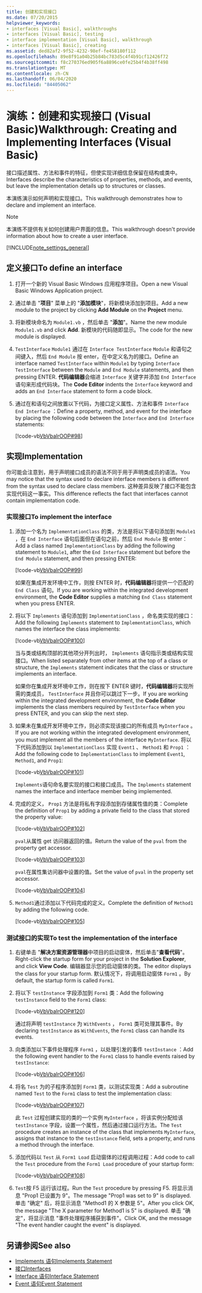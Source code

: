 ```yaml
---
title: 创建和实现接口
ms.date: 07/20/2015
helpviewer_keywords:
- interfaces [Visual Basic], walkthroughs
- interfaces [Visual Basic], testing
- interface implementation [Visual Basic], walkthrough
- interfaces [Visual Basic], creating
ms.assetid: ded82af2-9f52-4232-98ef-fe458180f112
ms.openlocfilehash: 89e8f91a04b25b84bc783d5c4f4b91cf12426f72
ms.sourcegitcommit: f8c270376ed905f6a8896ce0fe25b4f4b38ff498
ms.translationtype: MT
ms.contentlocale: zh-CN
ms.lasthandoff: 06/04/2020
ms.locfileid: "84405062"
---
```

# <a name="walkthrough-creating-and-implementing-interfaces-visual-basic"></a><span data-ttu-id="3ee17-102">演练：创建和实现接口 (Visual Basic)</span><span class="sxs-lookup"><span data-stu-id="3ee17-102">Walkthrough: Creating and Implementing Interfaces (Visual Basic)</span></span>

<span data-ttu-id="3ee17-103">接口描述属性、方法和事件的特征，但使实现详细信息保留在结构或类中。</span><span class="sxs-lookup"><span data-stu-id="3ee17-103">Interfaces describe the characteristics of properties, methods, and events, but leave the implementation details up to structures or classes.</span></span>  
  
 <span data-ttu-id="3ee17-104">本演练演示如何声明和实现接口。</span><span class="sxs-lookup"><span data-stu-id="3ee17-104">This walkthrough demonstrates how to declare and implement an interface.</span></span>  
  
> [!NOTE]
> <span data-ttu-id="3ee17-105">本演练不提供有关如何创建用户界面的信息。</span><span class="sxs-lookup"><span data-stu-id="3ee17-105">This walkthrough doesn't provide information about how to create a user interface.</span></span>  
  
[!INCLUDE[note_settings_general](~/includes/note-settings-general-md.md)]  
  
## <a name="to-define-an-interface"></a><span data-ttu-id="3ee17-106">定义接口</span><span class="sxs-lookup"><span data-stu-id="3ee17-106">To define an interface</span></span>
  
1. <span data-ttu-id="3ee17-107">打开一个新的 Visual Basic Windows 应用程序项目。</span><span class="sxs-lookup"><span data-stu-id="3ee17-107">Open a new Visual Basic Windows Application project.</span></span>  
  
2. <span data-ttu-id="3ee17-108">通过单击 "**项目**" 菜单上的 "**添加模块**"，将新模块添加到项目。</span><span class="sxs-lookup"><span data-stu-id="3ee17-108">Add a new module to the project by clicking **Add Module** on the **Project** menu.</span></span>  
  
3. <span data-ttu-id="3ee17-109">将新模块命名为 `Module1.vb` ，然后单击 "**添加**"。</span><span class="sxs-lookup"><span data-stu-id="3ee17-109">Name the new module `Module1.vb` and click **Add**.</span></span> <span data-ttu-id="3ee17-110">新模块的代码随即显示。</span><span class="sxs-lookup"><span data-stu-id="3ee17-110">The code for the new module is displayed.</span></span>  
  
4. <span data-ttu-id="3ee17-111">`TestInterface` `Module1` 通过在 `Interface TestInterface` `Module` 和语句之间键入，然后 `End Module` 按 enter，在中定义名为的接口。</span><span class="sxs-lookup"><span data-stu-id="3ee17-111">Define an interface named `TestInterface` within `Module1` by typing `Interface TestInterface` between the `Module` and `End Module` statements, and then pressing ENTER.</span></span> <span data-ttu-id="3ee17-112">**代码编辑器**会缩进 `Interface` 关键字并添加 `End Interface` 语句来形成代码块。</span><span class="sxs-lookup"><span data-stu-id="3ee17-112">The **Code Editor** indents the `Interface` keyword and adds an `End Interface` statement to form a code block.</span></span>  
  
5. <span data-ttu-id="3ee17-113">通过在和语句之间放置以下代码，为接口定义属性、方法和事件 `Interface` `End Interface` ：</span><span class="sxs-lookup"><span data-stu-id="3ee17-113">Define a property, method, and event for the interface by placing the following code between the `Interface` and `End Interface` statements:</span></span>  
  
     [!code-vb[VbVbalrOOP#98](~/samples/snippets/visualbasic/VS_Snippets_VBCSharp/VbVbalrOOP/VB/OOP.vb#98)]
  
## <a name="implementation"></a><span data-ttu-id="3ee17-114">实现</span><span class="sxs-lookup"><span data-stu-id="3ee17-114">Implementation</span></span>

 <span data-ttu-id="3ee17-115">你可能会注意到，用于声明接口成员的语法不同于用于声明类成员的语法。</span><span class="sxs-lookup"><span data-stu-id="3ee17-115">You may notice that the syntax used to declare interface members is different from the syntax used to declare class members.</span></span> <span data-ttu-id="3ee17-116">这种差异反映了接口不能包含实现代码这一事实。</span><span class="sxs-lookup"><span data-stu-id="3ee17-116">This difference reflects the fact that interfaces cannot contain implementation code.</span></span>  
  
### <a name="to-implement-the-interface"></a><span data-ttu-id="3ee17-117">实现接口</span><span class="sxs-lookup"><span data-stu-id="3ee17-117">To implement the interface</span></span>
  
1. <span data-ttu-id="3ee17-118">添加一个名为 `ImplementationClass` 的类，方法是将以下语句添加到 `Module1` ，在 `End Interface` 语句后面但在语句之前，然后 `End Module` 按 enter：</span><span class="sxs-lookup"><span data-stu-id="3ee17-118">Add a class named `ImplementationClass` by adding the following statement to `Module1`, after the `End Interface` statement but before the `End Module` statement, and then pressing ENTER:</span></span>  
  
     [!code-vb[VbVbalrOOP#99](~/samples/snippets/visualbasic/VS_Snippets_VBCSharp/VbVbalrOOP/VB/OOP.vb#99)]
  
     <span data-ttu-id="3ee17-119">如果在集成开发环境中工作，则按 ENTER 时，**代码编辑器**将提供一个匹配的 `End Class` 语句。</span><span class="sxs-lookup"><span data-stu-id="3ee17-119">If you are working within the integrated development environment, the **Code Editor** supplies a matching `End Class` statement when you press ENTER.</span></span>  
  
2. <span data-ttu-id="3ee17-120">将以下 `Implements` 语句添加到 `ImplementationClass` ，命名类实现的接口：</span><span class="sxs-lookup"><span data-stu-id="3ee17-120">Add the following `Implements` statement to `ImplementationClass`, which names the interface the class implements:</span></span>  
  
     [!code-vb[VbVbalrOOP#100](~/samples/snippets/visualbasic/VS_Snippets_VBCSharp/VbVbalrOOP/VB/OOP.vb#100)]
  
     <span data-ttu-id="3ee17-121">当与类或结构顶部的其他项分开列出时， `Implements` 语句指示类或结构实现接口。</span><span class="sxs-lookup"><span data-stu-id="3ee17-121">When listed separately from other items at the top of a class or structure, the `Implements` statement indicates that the class or structure implements an interface.</span></span>  
  
     <span data-ttu-id="3ee17-122">如果你在集成开发环境中工作，则在按下 ENTER 键时，**代码编辑器**将实现所需的类成员， `TestInterface` 并且你可以跳过下一步。</span><span class="sxs-lookup"><span data-stu-id="3ee17-122">If you are working within the integrated development environment, the **Code Editor** implements the class members required by `TestInterface` when you press ENTER, and you can skip the next step.</span></span>  
  
3. <span data-ttu-id="3ee17-123">如果未在集成开发环境中工作，则必须实现该接口的所有成员 `MyInterface` 。</span><span class="sxs-lookup"><span data-stu-id="3ee17-123">If you are not working within the integrated development environment, you must implement all the members of the interface `MyInterface`.</span></span> <span data-ttu-id="3ee17-124">将以下代码添加到以 `ImplementationClass` 实现 `Event1` 、 `Method1` 和 `Prop1` ：</span><span class="sxs-lookup"><span data-stu-id="3ee17-124">Add the following code to `ImplementationClass` to implement `Event1`, `Method1`, and `Prop1`:</span></span>  
  
     [!code-vb[VbVbalrOOP#101](~/samples/snippets/visualbasic/VS_Snippets_VBCSharp/VbVbalrOOP/VB/OOP.vb#101)]
  
     <span data-ttu-id="3ee17-125">`Implements`语句命名要实现的接口和接口成员。</span><span class="sxs-lookup"><span data-stu-id="3ee17-125">The `Implements` statement names the interface and interface member being implemented.</span></span>  
  
4. <span data-ttu-id="3ee17-126">完成的定义， `Prop1` 方法是将私有字段添加到存储属性值的类：</span><span class="sxs-lookup"><span data-stu-id="3ee17-126">Complete the definition of `Prop1` by adding a private field to the class that stored the property value:</span></span>  
  
     [!code-vb[VbVbalrOOP#102](~/samples/snippets/visualbasic/VS_Snippets_VBCSharp/VbVbalrOOP/VB/OOP.vb#102)]
  
     <span data-ttu-id="3ee17-127">`pval`从属性 get 访问器返回的值。</span><span class="sxs-lookup"><span data-stu-id="3ee17-127">Return the value of the `pval` from the property get accessor.</span></span>  
  
     [!code-vb[VbVbalrOOP#103](~/samples/snippets/visualbasic/VS_Snippets_VBCSharp/VbVbalrOOP/VB/OOP.vb#103)]
  
     <span data-ttu-id="3ee17-128">`pval`在属性集访问器中设置的值。</span><span class="sxs-lookup"><span data-stu-id="3ee17-128">Set the value of `pval` in the property set accessor.</span></span>  
  
     [!code-vb[VbVbalrOOP#104](~/samples/snippets/visualbasic/VS_Snippets_VBCSharp/VbVbalrOOP/VB/OOP.vb#104)]
  
5. <span data-ttu-id="3ee17-129">`Method1`通过添加以下代码完成的定义。</span><span class="sxs-lookup"><span data-stu-id="3ee17-129">Complete the definition of `Method1` by adding the following code.</span></span>  
  
     [!code-vb[VbVbalrOOP#105](~/samples/snippets/visualbasic/VS_Snippets_VBCSharp/VbVbalrOOP/VB/OOP.vb#105)]
  
### <a name="to-test-the-implementation-of-the-interface"></a><span data-ttu-id="3ee17-130">测试接口的实现</span><span class="sxs-lookup"><span data-stu-id="3ee17-130">To test the implementation of the interface</span></span>
  
1. <span data-ttu-id="3ee17-131">右键单击 "**解决方案资源管理器**中项目的启动窗体，然后单击"**查看代码**"。</span><span class="sxs-lookup"><span data-stu-id="3ee17-131">Right-click the startup form for your project in the **Solution Explorer**, and click **View Code**.</span></span> <span data-ttu-id="3ee17-132">编辑器显示您的启动窗体的类。</span><span class="sxs-lookup"><span data-stu-id="3ee17-132">The editor displays the class for your startup form.</span></span> <span data-ttu-id="3ee17-133">默认情况下，将调用启动窗体 `Form1` 。</span><span class="sxs-lookup"><span data-stu-id="3ee17-133">By default, the startup form is called `Form1`.</span></span>  
  
2. <span data-ttu-id="3ee17-134">将以下 `testInstance` 字段添加到 `Form1` 类：</span><span class="sxs-lookup"><span data-stu-id="3ee17-134">Add the following `testInstance` field to the `Form1` class:</span></span>  
  
     [!code-vb[VbVbalrOOP#120](~/samples/snippets/visualbasic/VS_Snippets_VBCSharp/VbVbalrOOP/VB/OOP.vb#120)]
  
     <span data-ttu-id="3ee17-135">通过将声明 `testInstance` 为 `WithEvents` ， `Form1` 类可处理其事件。</span><span class="sxs-lookup"><span data-stu-id="3ee17-135">By declaring `testInstance` as `WithEvents`, the `Form1` class can handle its events.</span></span>  
  
3. <span data-ttu-id="3ee17-136">向类添加以下事件处理程序 `Form1` ，以处理引发的事件 `testInstance` ：</span><span class="sxs-lookup"><span data-stu-id="3ee17-136">Add the following event handler to the `Form1` class to handle events raised by `testInstance`:</span></span>  
  
     [!code-vb[VbVbalrOOP#106](~/samples/snippets/visualbasic/VS_Snippets_VBCSharp/VbVbalrOOP/VB/OOP.vb#106)]
  
4. <span data-ttu-id="3ee17-137">将名 `Test` 为的子程序添加到 `Form1` 类，以测试实现类：</span><span class="sxs-lookup"><span data-stu-id="3ee17-137">Add a subroutine named `Test` to the `Form1` class to test the implementation class:</span></span>  
  
     [!code-vb[VbVbalrOOP#107](~/samples/snippets/visualbasic/VS_Snippets_VBCSharp/VbVbalrOOP/VB/OOP.vb#107)]
  
     <span data-ttu-id="3ee17-138">此 `Test` 过程创建实现的类的一个实例 `MyInterface` ，将该实例分配给该 `testInstance` 字段，设置一个属性，然后通过接口运行方法。</span><span class="sxs-lookup"><span data-stu-id="3ee17-138">The `Test` procedure creates an instance of the class that implements `MyInterface`, assigns that instance to the `testInstance` field, sets a property, and runs a method through the interface.</span></span>  
  
5. <span data-ttu-id="3ee17-139">添加代码以 `Test` 从 `Form1 Load` 启动窗体的过程调用过程：</span><span class="sxs-lookup"><span data-stu-id="3ee17-139">Add code to call the `Test` procedure from the `Form1 Load` procedure of your startup form:</span></span>  
  
     [!code-vb[VbVbalrOOP#108](~/samples/snippets/visualbasic/VS_Snippets_VBCSharp/VbVbalrOOP/VB/OOP.vb#108)]
  
6. <span data-ttu-id="3ee17-140">`Test`按 F5 运行该过程。</span><span class="sxs-lookup"><span data-stu-id="3ee17-140">Run the `Test` procedure by pressing F5.</span></span> <span data-ttu-id="3ee17-141">将显示消息 "Prop1 已设置为 9"。</span><span class="sxs-lookup"><span data-stu-id="3ee17-141">The message "Prop1 was set to 9" is displayed.</span></span> <span data-ttu-id="3ee17-142">单击 "确定" 后，将显示消息 "Method1 的 X 参数是 5"。</span><span class="sxs-lookup"><span data-stu-id="3ee17-142">After you click OK, the message "The X parameter for Method1 is 5" is displayed.</span></span> <span data-ttu-id="3ee17-143">单击 "确定"，将显示消息 "事件处理程序捕获到事件"。</span><span class="sxs-lookup"><span data-stu-id="3ee17-143">Click OK, and the message "The event handler caught the event" is displayed.</span></span>  
  
## <a name="see-also"></a><span data-ttu-id="3ee17-144">另请参阅</span><span class="sxs-lookup"><span data-stu-id="3ee17-144">See also</span></span>

- [<span data-ttu-id="3ee17-145">Implements 语句</span><span class="sxs-lookup"><span data-stu-id="3ee17-145">Implements Statement</span></span>](../../../language-reference/statements/implements-statement.md)
- [<span data-ttu-id="3ee17-146">接口</span><span class="sxs-lookup"><span data-stu-id="3ee17-146">Interfaces</span></span>](index.md)
- [<span data-ttu-id="3ee17-147">Interface 语句</span><span class="sxs-lookup"><span data-stu-id="3ee17-147">Interface Statement</span></span>](../../../language-reference/statements/interface-statement.md)
- [<span data-ttu-id="3ee17-148">Event 语句</span><span class="sxs-lookup"><span data-stu-id="3ee17-148">Event Statement</span></span>](../../../language-reference/statements/event-statement.md)
